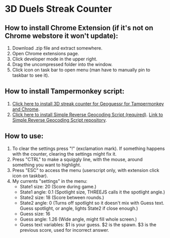 # 3D Duels Streak Counter

## How to install Chrome Extension (if it's not on Chrome webstore it won't update):
1. Download .zip file and extract somewhere.
2. Open Chrome extensions page.
3. Click developer mode in the upper right.
4. Drag the uncompressed folder into the window.
5. Click icon on task bar to open menu (man have to manually pin to taskbar to see it).

## How to install Tampermonkey script:
1. [Click here to install 3D streak counter for Geoguessr for Tampermonkey and Chrome](https://github.com/echandler/3D-Duels-Streak-Counter/raw/main/3dDuelsCounter.user.js).
2. [Click here to install Simple Reverse Geocoding Script (required)](https://github.com/echandler/Simple-Reverse-Geocoding-Script/raw/main/reverseGeocodingScript.user.js). [Link to Simple Reverse Geocoding Script repository](https://github.com/echandler/Simple-Reverse-Geocoding-Script).

## How to use:
1. To clear the settings press "!" (exclamation mark). If something happens with the counter, clearing the settings might fix it.
2. Press "CTRL" to make a squiggly line, with the mouse, around something you want to highlight.
3. Press "ESC" to access the menu (userscript only, with extension click icon on taskbar).
4. My currents "settings" in the menu:
   * State1 size: 20 (Score during game.)
   * State1 angle: 0.1 (Spotlight size, THREEJS calls it the spotlight angle.)
   * State2 size: 18 (Score between rounds.)
   * State2 angle: 0 (Turns off spotlight so it doesn't mix with Guess text. Guess spotlight, or angle, lights State2 if close enough.)
   * Guess size: 16
   * Guess angle: 1.26 (Wide angle, might fill whole screen.)
   * Guess text variables: $1 is your guess. $2 is the spawn. $3 is the previous score, used for incorrect answer.
